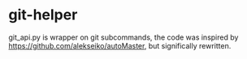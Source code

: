 git-helper
==========

git_api.py is wrapper on git subcommands,
    the code was inspired by https://github.com/alekseiko/autoMaster,
    but significally rewritten.

